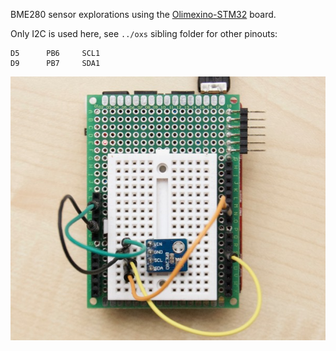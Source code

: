 BME280 sensor explorations using the [Olimexino-STM32][O] board.

Only I2C is used here, see `../oxs` sibling folder for other pinouts:

    D5      PB6     SCL1
    D9      PB7     SDA1

   [O]: https://www.olimex.com/Products/Duino/STM32/OLIMEXINO-STM32/

![](image.jpg)
